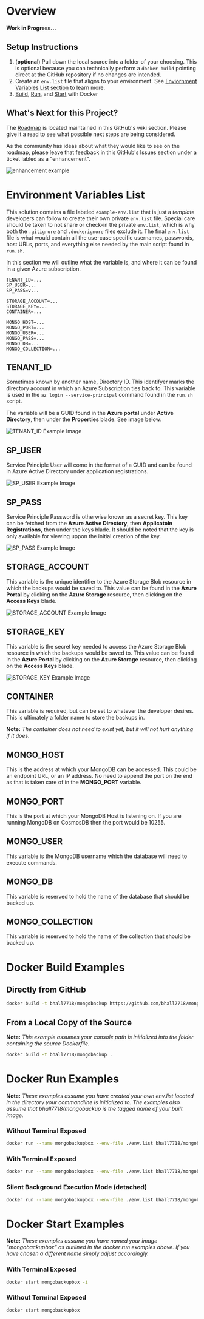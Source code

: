 # Overview
**Work in Progress...**
## Setup Instructions
1. (**optional**) Pull down the local source into a folder of your choosing. This is optional because you can technically perform a ```docker build``` pointing direct at the GitHub repository if no changes are intended.
2. Create an ```env.list``` file that aligns to your environment. See [Enviornment Variables List section](#environment-variables-list) to learn more.
3. [Build](#docker-build-examples), [Run](#docker-run-examples), and [Start](#docker-start-examples) with Docker

## What's Next for this Project?
The [Roadmap](https://github.com/bhall7718/mongobackup/wiki/Roadmap) is located maintained in this GitHub's wiki section. Please give it a read to see what possible next steps are being considered.

As the community has ideas about what they would like to see on the roadmap, please leave that feedback in this GitHub's Issues section under a ticket labled as a "enhancement".

![enhancement example](https://raw.githubusercontent.com/bhall7718/mongobackup/master/Documentation/Images/feature_request.PNG)

# Environment Variables List
This solution contains a file labeled ```example-env.list``` that is just a *template* developers can follow to create their own private ```env.list``` file. Special care should be taken to not share or check-in the private ```env.list```, which is why both the ```.gitignore``` and ```.dockerignore``` files exclude it. The final ```env.list``` file is what would contain all the use-case specific usernames, passwords, host URLs, ports, and everything else needed by the main script found in ```run.sh```.

In this section we will outline what the variable is, and where it can be found in a given Azure subscription.

```
TENANT_ID=...
SP_USER=...
SP_PASS=v...

STORAGE_ACCOUNT=...
STORAGE_KEY=...
CONTAINER=...

MONGO_HOST=...
MONGO_PORT=...
MONGO_USER=...
MONGO_PASS=...
MONGO_DB=...
MONGO_COLLECTION=...
```
## TENANT_ID
Sometimes known by another name, Directory ID. This identifyer marks the directory account in which an  Azure Subscription ties back to. This variable is used in the ```az login --service-principal``` command found in the ```run.sh``` script.

The variable will be a GUID found in the **Azure portal** under **Active Directory**, then under the **Properties** blade. See image below:

![TENANT_ID Example Image](https://raw.githubusercontent.com/bhall7718/mongobackup/master/Documentation/Images/tenant_id.jpg)

## SP_USER
Service Principle User will come in the format of a GUID and can be found in Azure Active Directory under application registrations.

![SP_USER Example Image](https://raw.githubusercontent.com/bhall7718/mongobackup/master/Documentation/Images/sp_user.jpg)

## SP_PASS
Service Principle Password is otherwise known as a secret key. This key can be fetched from the **Azure Active Directory**, then **Applicatoin Registrations**, then under the keys blade. It should be noted that the key is only available for viewing uppon the initial creation of the key.

![SP_PASS Example Image](https://raw.githubusercontent.com/bhall7718/mongobackup/master/Documentation/Images/sp_pass.jpg)

## STORAGE_ACCOUNT
This variable is the unique identifier to the Azure Storage Blob resource in which the backups would be saved to. This value can be found in the **Azure Portal** by clicking on the **Azure Storage** resource, then clicking on the **Access Keys** blade.

![STORAGE_ACCOUNT Example Image](https://raw.githubusercontent.com/bhall7718/mongobackup/master/Documentation/Images/storage_account.jpg)

## STORAGE_KEY
This variable is the secret key needed to access the Azure Storage Blob resource in which the backups would be saved to. This value can be found in the **Azure Portal** by clicking on the **Azure Storage** resource, then clicking on the **Access Keys** blade.

![STORAGE_KEY Example Image](https://raw.githubusercontent.com/bhall7718/mongobackup/master/Documentation/Images/storage_key.jpg)

## CONTAINER
This variable is required, but can be set to whatever the developer desires. This is ultimately a folder name to store the backups in.

**Note:** *The container does not need to exist yet, but it will not hurt anything if it does.*

## MONGO_HOST
This is the address at which your MongoDB can be accessed. This could be an endpoint URL, or an IP address. No need to append the port on the end as that is taken care of in the **MONGO_PORT** variable.

## MONGO_PORT
This is the port at which your MongoDB Host is listening on. If you are running MongoDB on CosmosDB then the port would be 10255.

## MONGO_USER
This variable is the MongoDB username which the database will need to execute commands.

## MONGO_DB
This variable is reserved to hold the name of the database that should be backed up.

## MONGO_COLLECTION
This variable is reserved to hold the name of the collection that should be backed up.

# Docker Build Examples
## Directly from GitHub
``` sh
docker build -t bhall7718/mongobackup https://github.com/bhall7718/mongobackup.git
```
## From a Local Copy of the Source
**Note:** *This example assumes your console path is initialized into the folder containing the source Dockerfile.*
``` sh
docker build -t bhall7718/mongobackup .
```

# Docker Run Examples
**Note:** *These examples assume you have created your own env.list located in the directory your commandline is initialized to. The examples also assume that bhall7718/mongobackup is the tagged name of your built image.*

### Without Terminal Exposed
``` sh
docker run --name mongobackupbox --env-file ./env.list bhall7718/mongobackup
```
### With Terminal Exposed
``` sh
docker run --name mongobackupbox --env-file ./env.list bhall7718/mongobackup -it
```
### Silent Background Execution Mode (detached)
``` sh
docker run --name mongobackupbox --env-file ./env.list bhall7718/mongobackup -d
```

# Docker Start Examples
**Note:** *These examples assume you have named your image "mongobackupbox" as outlined in the docker run examples above. If you have chosen a different name simply adjust accordingly.*

### With Terminal Exposed
``` sh
docker start mongobackupbox -i
```
### Without Terminal Exposed
``` sh
docker start mongobackupbox
```